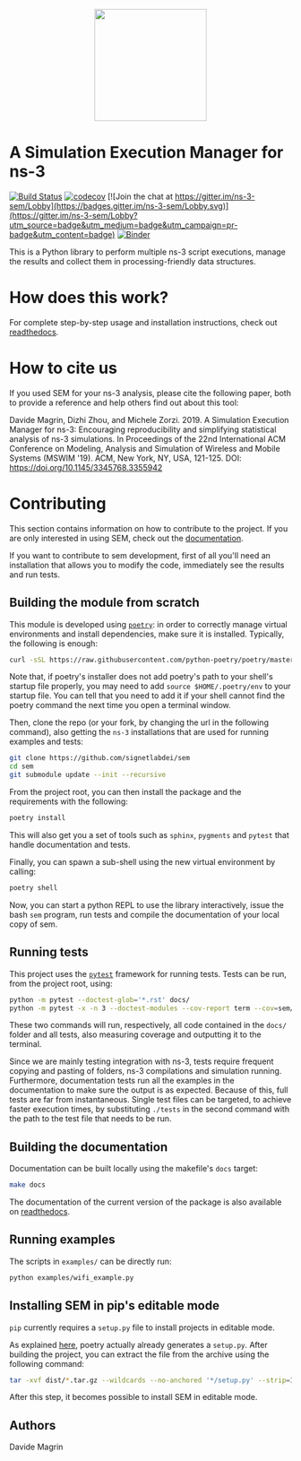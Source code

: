 <p align="center">
  <img src="res/logo.png" width="200">
</p>

# A Simulation Execution Manager for ns-3 #

[![Build Status](https://travis-ci.com/signetlabdei/sem.svg)](https://travis-ci.org/signetlabdei/sem)
[![codecov](https://codecov.io/gh/signetlabdei/sem/branch/master/graph/badge.svg)](https://codecov.io/gh/signetlabdei/sem)
[![Join the chat at https://gitter.im/ns-3-sem/Lobby](https://badges.gitter.im/ns-3-sem/Lobby.svg)](https://gitter.im/ns-3-sem/Lobby?utm_source=badge&utm_medium=badge&utm_campaign=pr-badge&utm_content=badge)
[![Binder](https://mybinder.org/badge_logo.svg)](https://mybinder.org/v2/gh/signetlabdei/sem/develop?urlpath=lab)

This is a Python library to perform multiple ns-3 script executions, manage the
results and collect them in processing-friendly data structures.

<!-- <p align="center"> -->
<!--   <img src="res/semdemo.gif"> -->
<!-- </p> -->

# How does this work? #

For complete step-by-step usage and installation instructions, check out
[readthedocs][rtd].

# How to cite us #

If you used SEM for your ns-3 analysis, please cite the following paper, both to
provide a reference and help others find out about this tool:

Davide Magrin, Dizhi Zhou, and Michele Zorzi. 2019. A Simulation Execution
Manager for ns-3: Encouraging reproducibility and simplifying statistical
analysis of ns-3 simulations. In Proceedings of the 22nd International ACM
Conference on Modeling, Analysis and Simulation of Wireless and Mobile Systems
(MSWIM '19). ACM, New York, NY, USA, 121-125. DOI:
https://doi.org/10.1145/3345768.3355942

# Contributing #

This section contains information on how to contribute to the project. If you
are only interested in using SEM, check out the [documentation][rtd].

If you want to contribute to sem development, first of all you'll need an
installation that allows you to modify the code, immediately see the results and
run tests.

## Building the module from scratch ##

This module is developed using
[`poetry`](https://python-poetry.org/docs/): in order to correctly
manage virtual environments and install dependencies, make sure it is installed.
Typically, the following is enough:

```bash
curl -sSL https://raw.githubusercontent.com/python-poetry/poetry/master/install-poetry.py | python -
```

Note that, if poetry's installer does not add poetry's path to your shell's startup file properly, you may need to add
`source $HOME/.poetry/env` to your startup file. You can tell that you need to add it if your shell cannot find the poetry command the next time you open a terminal window.

Then, clone the repo (or your fork, by changing the url in the following
command), also getting the `ns-3` installations that are used for running
examples and tests:

```bash
git clone https://github.com/signetlabdei/sem
cd sem
git submodule update --init --recursive
```

From the project root, you can then install the package and the
requirements with the following:

```bash
poetry install
```

This will also get you a set of tools such as `sphinx`, `pygments` and `pytest`
that handle documentation and tests.

Finally, you can spawn a sub-shell using the new virtual environment by calling:

```bash
poetry shell
```

Now, you can start a python REPL to use the library interactively, issue the
bash `sem` program, run tests and compile the documentation of your local copy
of sem.

## Running tests ##

This project uses the [`pytest`](https://docs.pytest.org/en/latest/) framework
for running tests. Tests can be run, from the project root, using:

```bash
python -m pytest --doctest-glob='*.rst' docs/
python -m pytest -x -n 3 --doctest-modules --cov-report term --cov=sem/ ./tests
```

These two commands will run, respectively, all code contained in the `docs/`
folder and all tests, also measuring coverage and outputting it to the terminal.

Since we are mainly testing integration with ns-3, tests require frequent
copying and pasting of folders, ns-3 compilations and simulation running.
Furthermore, documentation tests run all the examples in the documentation to
make sure the output is as expected. Because of this, full tests are far from
instantaneous. Single test files can be targeted, to achieve faster execution
times, by substituting `./tests` in the second command with the path to the test
file that needs to be run.

## Building the documentation ##

Documentation can be built locally using the makefile's `docs` target:

```bash
make docs
```

The documentation of the current version of the package is also available on
[readthedocs][rtd].

## Running examples ##

The scripts in `examples/` can be directly run:

```bash
python examples/wifi_example.py
```

## Installing SEM in pip's editable mode ##

`pip` currently requires a `setup.py` file to install projects in editable mode.

As explained [here](https://github.com/python-poetry/poetry/issues/761), poetry
actually already generates a `setup.py`. After building the project, you can
extract the file from the archive using the following command:

``` bash
tar -xvf dist/*.tar.gz --wildcards --no-anchored '*/setup.py' --strip=1
```

After this step, it becomes possible to install SEM in editable mode.


## Authors ##

Davide Magrin

[rtd]: https://simulationexecutionmanager.rtfd.io
